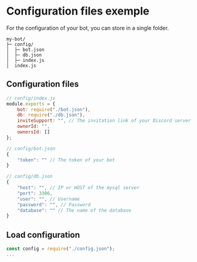 # Configuration files exemple
For the configuration of your bot, you can store in a single folder.

```
my-bot/
├─ config/
│  ├─ bot.json
│  ├─ db.json
│  ├─ index.js
│  index.js
```

## Configuration files
``` js
// config/index.js
module.exports = {
    bot: require("./bot.json"),
    db: require("./db.json"),
    inviteSupport: "", // The invitation link of your Discord server
    ownerId: "",
    ownersId: []
};

// config/bot.json
{
    "token": "" // The token of your bot
}

// config/db.json
{
    "host": "", // IP or HOST of the mysql server
    "port": 3306,
    "user": "", // Username
    "password": "", // Password
    "database": "" // The name of the database
}
```

## Load configuration
```js
const config = require("./config.json");
...
```
